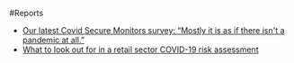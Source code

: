 #Reports

* [Our latest Covid Secure Monitors survey: “Mostly it is as if there isn't a pandemic at all.”](/reports/sectoral-report-covid-risk-assessment-retail.html)
* [What to look out for in a retail sector COVID-19 risk assessment](/reports/sectoral-report-covid-risk-assessment-retail.html)
